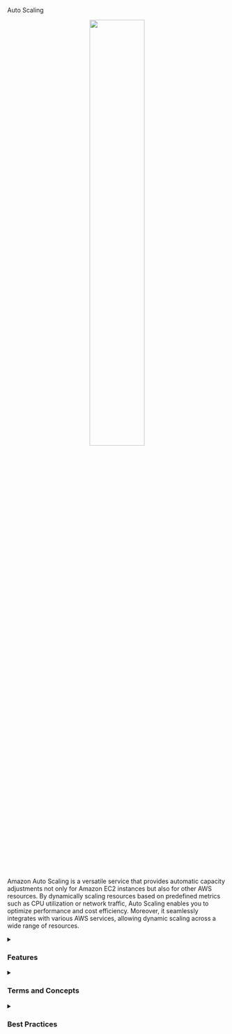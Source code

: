 Auto Scaling
<div align="center">
  <img src="https://miro.medium.com/v2/resize:fit:1200/1*Xd6ZqCDKUo5Cb79c2jdUxg.png" width="50%">
</div>

Amazon Auto Scaling is a versatile service that provides automatic capacity adjustments not only for Amazon EC2 instances but also for other AWS resources. By dynamically scaling resources based on predefined metrics such as CPU utilization or network traffic, Auto Scaling enables you to optimize performance and cost efficiency. Moreover, it seamlessly integrates with various AWS services, allowing dynamic scaling across a wide range of resources.

<details><summary><h3>Features</h3></summary>
<ul>
  <li><b>Dynamic scaling:</b> Auto Scaling automatically adjusts the number of EC2 instances, Docker services running on ECS, Kubernetes clusters on EKS, read/write capacity on DynamoDB, Aurora database instances, and other resources in response to changes in demand, ensuring your applications have the right amount of resources at all times.</li>
  <li><b>Scaling policies:</b> You can define scaling policies that determine when and how to scale EC2 instances, Docker services, read/write capacity on DynamoDB, and others based on metrics such as CPU utilization, network traffic, or custom metrics.</li>
  <li><b>Integration with AWS services:</b> Auto Scaling can be integrated with other AWS services like Amazon CloudWatch, Elastic Load Balancing, AWS Identity and Access Management (IAM) for more efficient and dynamic scaling across a variety of resources.</li>
  <li><b>Instance health monitoring:</b> Auto Scaling continuously monitors the health of EC2 instances, containers, databases, etc., and replaces unhealthy instances to maintain desired capacity and availability.</li>
  <li><b>Scheduled scaling:</b> You can set up scheduled scaling actions to automatically adjust the capacity of your instances, containers, databases, etc., based on predictable patterns, such as increasing during peak hours and decreasing during periods of lower demand.</li>
  <li><b>Integration with AWS Elastic Beanstalk:</b> Auto Scaling can be used with AWS Elastic Beanstalk to automatically scale your web applications based on traffic patterns.</li>
</ul>
</details>

<details><summary><h3>Terms and Concepts</h3></summary>
  <details><summary><h4>Scalability</h4></summary>
        <ul>
          <li>Scalability means that application / system can handle greater loads by adapting.</li>
          <li>There are two kinds of scalability:
            <ul>
              <li>Vertical Scalability
                <ul>
                  <li>Vertical Scalability means increase the size of the instance</li>
                  <li>Improve any part of the instance</li>
                  <li>Your application runs on a t2.micro, Scaling that application vertically means running it on a t2.large</li>
                  <div align="center">
                    <img src="https://thumbs2.imgbox.com/d4/1a/yPfIV4ZR_t.png">
                  </div>
                  <li>Vertical scalability is very common for non distributed systems, such as a database.</li>
                  <li>Theres usually a limit to how much you can vertically scale (hardware limit)</li>
                </ul>
              </li>
              <li>Horizontal Scalability (= elasticity)
                  <ul>
                  <li>Horizontal Scalability means increase the number of the instance / system for your application</li>
                  <li>Horizontal scaling implies distributed systems</li>
                  <li>This is very common for web applications / modern applications</li>
                  <div align="center">
                    <img src="https://thumbs2.imgbox.com/1e/13/1NerXmnE_t.png">
                  </div>
                </ul>
              </li>
            </ul>
          </li>
        </ul>
  </details> 
<ul>
  <li><b>Auto Scaling Group (ASG):</b> An Auto Scaling group is a collection of EC2 instances, Docker services, database instances, etc., treated as a logical unit for scaling and management. Auto Scaling groups define the minimum, maximum, and desired number of instances.</li>
  <li><b>Launch Configuration:</b> A launch configuration is a template that defines the configuration settings for instances launched by an Auto Scaling group.</li>
  <li><b>Scaling Policy:</b> A scaling policy is a set of instructions that defines how Auto Scaling should scale EC2 instances, Docker services, database instances, etc., in response to changes in demand.</li>
  <li><b>Scaling Plan:</b> A scaling plan is a configuration that allows you to create and manage scaling policies using predefined scaling strategies.</li>
  <li><b>Cooldown Period:</b> A cooldown period is a configurable time period that prevents Auto Scaling from starting or terminating additional instances immediately after a scaling activity.</li>
</ul>
</details>

<details><summary><h3>Best Practices</h3></summary>
<ul>
  <li><b>Define appropriate scaling policies:</b> Analyze your application's performance metrics and expected demand to define scaling policies that ensure optimal resource allocation, whether for EC2 instances, Docker services, database instances, etc.</li>
  <li><b>Use dynamic scaling:</b> Enable dynamic scaling based on real-time metrics to automatically adjust the number of instances, containers, read/write capacity on DynamoDB, etc., in response to changes in demand, ensuring optimal performance and cost efficiency.</li>
  <li><b>Monitor and optimize:</b> Regularly monitor and analyze your application's performance, and adjust scaling policies as needed to optimize resource allocation and maintain optimal performance across various AWS resources.</li>
  <li><b>Enable detailed monitoring:</b> Activate detailed monitoring for your Auto Scaling groups to collect more granular metrics and make more informed scaling decisions, regardless of the resource used.</li>
  <li><b>Use scheduled scaling:</b> Take advantage of scheduled scaling actions to automatically adjust the capacity of your instances, containers, databases, etc., based on predictable patterns, such as increasing during peak hours and decreasing during periods of lower demand.</li>
  <li><b>Integrate with other AWS services:</b> Leverage integration with other AWS services such as Amazon CloudWatch, Elastic Load Balancing, AWS Identity and Access Management (IAM) for more efficient and dynamic scaling across a variety of resources.</li>
  <li><b>Optimize the cooldown period:</b> Configure an appropriate cooldown period to prevent Auto Scaling from starting or terminating additional instances immediately after a scaling activity, allowing time for new instances to stabilize, whether for EC2 instances, Docker services, database instances, etc.</li>
</ul>
</details>
